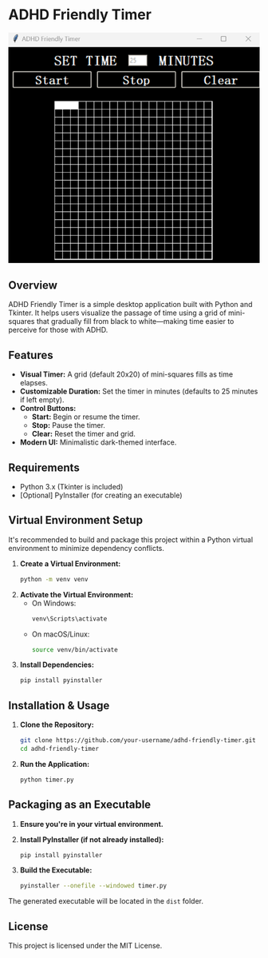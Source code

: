 # ADHD Friendly Timer

![Screenshot](screenshot.png)

## Overview

ADHD Friendly Timer is a simple desktop application built with Python and Tkinter. It helps users visualize the passage of time using a grid of mini-squares that gradually fill from black to white—making time easier to perceive for those with ADHD.

## Features

- **Visual Timer:** A grid (default 20x20) of mini-squares fills as time elapses.
- **Customizable Duration:** Set the timer in minutes (defaults to 25 minutes if left empty).
- **Control Buttons:**
  - **Start:** Begin or resume the timer.
  - **Stop:** Pause the timer.
  - **Clear:** Reset the timer and grid.
- **Modern UI:** Minimalistic dark-themed interface.

## Requirements

- Python 3.x (Tkinter is included)
- [Optional] PyInstaller (for creating an executable)

## Virtual Environment Setup

It's recommended to build and package this project within a Python virtual environment to minimize dependency conflicts.

1. **Create a Virtual Environment:**
   ```bash
   python -m venv venv
   ```
2. **Activate the Virtual Environment:**
   - On Windows:
     ```bash
     venv\Scripts\activate
     ```
   - On macOS/Linux:
     ```bash
     source venv/bin/activate
     ```
3. **Install Dependencies:**
   ```bash
   pip install pyinstaller
   ```

## Installation & Usage

1. **Clone the Repository:**
   ```bash
   git clone https://github.com/your-username/adhd-friendly-timer.git
   cd adhd-friendly-timer
   ```

2. **Run the Application:**
   ```bash
   python timer.py
   ```

## Packaging as an Executable

1. **Ensure you're in your virtual environment.**

2. **Install PyInstaller (if not already installed):**
   ```bash
   pip install pyinstaller
   ```

3. **Build the Executable:**
   ```bash
   pyinstaller --onefile --windowed timer.py
   ```


The generated executable will be located in the `dist` folder.

## License

This project is licensed under the MIT License.
